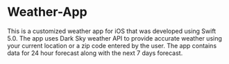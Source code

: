 # Weather-App

This is a customized weather app for iOS that was developed using Swift 5.0. The app uses Dark Sky weather API to provide accurate weather using your current location or a zip code entered by the user. The app contains data for 24 hour forecast along with the next 7 days forecast.
